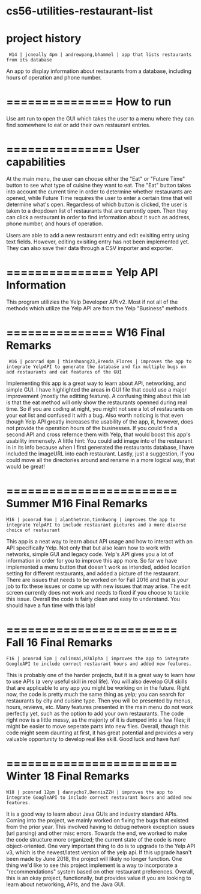 cs56-utilities-restaurant-list
==============================

project history
===============
```
 W14 | jcneally 4pm | andrewpang,bhammel | app that lists restaurants from its database
```

An app to display information about restaurants from a database, including hours of operation and phone number.

===============
How to run
===============
Use ant run to open the GUI which takes the user to a menu where they can find somewhere to eat or add their own restaurant entries.

===============
User capabilities
===============

At the main menu, the user can choose either the "Eat" or "Future Time" button to see what type of cuisine they want to eat. The "Eat" button takes into account the current time in order to determine whether restaurants are opened, while Future Time requires the user to enter a certain time that will determine what's open. Regardless of which button is clicked, the user is taken to a dropdown list of restaurants that are currently open. Then they can click a restaurant in order to find information about it such as address, phone number, and hours of operation. 

Users are able to add a new restaurant entry and edit exisiting entry using text fields. However, editing exisiting entry has not been implemented yet. They can also save their data through a CSV importer and exporter.

===============
Yelp API Information
===============

This program utilizies the Yelp Developer API v2. Most if not all of the methods which utilize the Yelp API are from the Yelp "Business" methods.


===============
W16 Final Remarks
===============

```
 W16 | pconrad 4pm | thienhoang23,Brenda_Flores | improves the app to integrate YelpAPI to generate the database and fix multiple bugs on add restaurants and eat features of the GUI
```

Implementing this app is a great way to learn about API, networking, and simple GUI. I have highlighted the areas in GUI file that could use a major improvement (mostly the editting feature). A confusing thing about this lab is that the eat method will only show the restaurants openned during real time. So if you are coding at night, you might not see a lot of restaurants on your eat list and confused it with a bug. Also worth noticing is that even though Yelp API greatly increases the usability of the app, it, however, does not provide the operation hours of the businesses. If you could find a second API and cross refernce them with Yelp, that would boost this app's usability immensely. A little hint: You could add image into of the restaurant in in its info because when I first generated the restaurants database, I have included the imageURL into each restaurant. Lastly, just a suggestion, if you could move all the directories around and rename in a more logical way, that would be great!

========================
Summer M16 Final Remarks
========================

```
M16 | pconrad 9am | alanthetran,timnkwong | improves the app to integrate YelpAPI to include restaurant pictures and a more diverse choice of restaurant
```
This app is a neat way to learn about API usage and how to interact with an API specifically Yelp. Not only that but also learn how to work with networks, simple GUI and legacy code. Yelp's API gives you a lot of information in order for you to improve this app more. So far we have implemented a menu button that doesn't work as intended, added location setting for different restaurants, and added a picture of the restaurant. There are issues that needs to be worked on for Fall 2016 and that is your job to fix these issues or come up with new issues that may arise. The edit screen currently does not work and needs to fixed if you choose to tackle this issue. Overall the code is fairly clean and easy to understand. You should have a fun time with this lab!


========================
Fall 16 Final Remarks
========================

```
F16 | pconrad 5pm | colinmai,N7Alpha | improves the app to integrate GoogleAPI to include correct restaurant hours and added new features.
```
This is probably one of the harder projects, but it is a great way to learn how to use APIs (a very useful skill in real life). You will also develop GUI skills that are applicable to any app you might be working on in the future. Right now, the code is pretty much the same thing as yelp; you can search for restaurants by city and cuisine type. Then you will be presented by menus, hours, reviews, etc. Many features presented in the main menu do not work perfectly yet, such as the option to add your own restaurants. The code right now is a little messy, as the majority of it is dumped into a few files; it might be easier to move seperate parts into new files. Overall, though this code might seem daunting at first, it has great potential and provides a very valuable opportunity to develop real like skill. Good luck and have fun!


========================
Winter 18 Final Remarks
========================

```
W18 | pconrad 12pm | dannycho7,DennisZZH | improves the app to integrate GoogleAPI to include correct restaurant hours and added new features.
```
It is a good way to learn about Java GUIs and industry standard APIs. Coming into the project, we mainly worked on fixing the bugs that existed from the prior year. This involved having to debug network exception issues (url parsing) and other misc errors. Towards the end, we worked to make the code structure more organized; the current state of the code is more object-oriented. One very important thing to do is to upgrade to the Yelp API v3, which is the newest/latest version of the yelp api. If this upgrade hasn't been made by June 2018, the project will likely no longer function. One thing we'd like to see this project implement is a way to incorporate a "recommendations" system based on other restaurant preferences. Overall, this is an okay project, functionally, but provides value if you are looking to learn about networking, APIs, and the Java GUI.